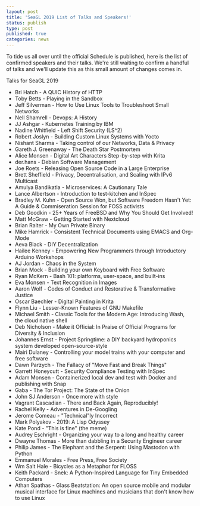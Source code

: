 ```yaml
---
layout: post
title: 'SeaGL 2019 List of Talks and Speakers!'
status: publish
type: post
published: true
categories: news
---
```


To tide us all over until the official Schedule is published, here is the list of confirmed speakers and their talks.  We're still waiting to confirm a handful of talks and we'll update this as this small amount of changes comes in.

Talks for SeaGL 2019
* Bri Hatch - A QUIC History of HTTP
* Toby Betts - Playing in the Sandbox
* Jeff Silverman - How to Use Linux Tools to Troubleshoot Small Networks
* Nell Shamrell - Devops: A History
* JJ Ashgar - Kubernetes Training by IBM
* Nadine Whitfield - Left Shift Security (LS^2)
* Robert Joslyn - Building Custom Linux Systems with Yocto
* Nishant Sharma - Taking control of our Networks, Data & Privacy
* Gareth J. Greenaway - The Death Star Postmortem
* Alice Monsen - Digital Art Characters Step-by-step with Krita
* der.hans - Debian Software Management
* Joe Roets - Releasing Open Source Code in a Large Enterprise
* Brett Sheffield - Privacy, Decentralisation, and Scaling with IPv6 Multicast
* Amulya Bandikatla - Microservices: A Cautionary Tale
* Lance Albertson - Introduction to test-kitchen and InSpec
* Bradley M. Kuhn - Open Source Won, but Software Freedom Hasn't Yet: A Guide & Commiseration Session for FOSS activists
* Deb Goodkin - 25+ Years of FreeBSD and Why You Should Get Involved!
* Matt McGraw - Getting Started with Nextcloud
* Brian Raiter - My Own Private Binary
* Mike Hamrick - Consistent Technical Documents using EMACS and Org-Mode
* Aeva Black - DIY Decentralization
* Hailee Kenney - Empowering New Programmers through Introductory Arduino Workshops
* AJ Jordan - Chaos in the System
* Brian Mock - Building your own Keyboard with Free Software
* Ryan McKern - Bash 101: platforms, user-space, and built-ins
* Eva Monsen - Text Recognition in Images
* Aaron Wolf - Codes of Conduct and Restorative & Transformative Justice
* Oscar Baechler - Digital Painting in Krita
* Flynn Liu - Lesser-Known Features of GNU Makefile
* Michael Smith - Classic Tools for the Modern Age: Introducing Wash, the cloud native shell
* Deb Nicholson - Make it Official: In Praise of Official Programs for Diversity & Inclusion
* Johannes Ernst - Project Springtime: a DIY backyard hydroponics system developed open-source-style
* Mairi Dulaney - Controlling your model trains with your computer and free software
* Dawn Parzych - The Fallacy of "Move Fast and Break Things"
* Garrett Honeycutt - Security Compliance Testing with InSpec
* Adam Monsen - Containerized local dev and test with Docker and publishing with Snap
* Gaba - The Tor Project: The State of the Onion
* John SJ Anderson - Once more with style
* Vagrant Cascadian - There and Back Again, Reproducibly!
* Rachel Kelly - Adventures in De-Googling
* Jerome Comeau - "Technical"ly Incorrect
* Mark Polyakov - 2019: A Lisp Odyssey
* Kate Pond - "This is fine" (the meme)
* Audrey Eschright - Organizing your way to a long and healthy career
* Dwayne Thomas - More than dabbling in a Security Engineer career
* Philip James - The Elephant and the Serpent: Using Mastodon with Python
* Emmanuel Morales - Free Press, Free Society
* Wm Salt Hale - Bicycles as a Metaphor for FLOSS
* Keith Packard - Snek: A Python-Inspired Language for Tiny Embedded Computers
* Athan Spathas - Glass Beatstation: An open source mobile and modular musical interface for Linux machines and musicians that don't know how to use Linux
